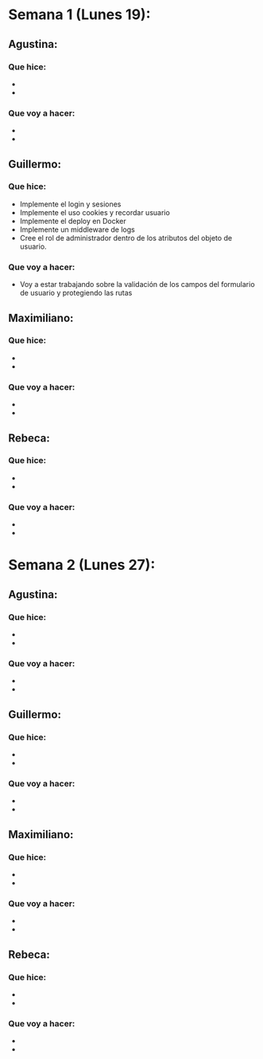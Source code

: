 # Semana 1 (Lunes 19):

## Agustina:
### Que hice: 
- 
- 
### Que voy a hacer:
- 
- 

## Guillermo:
### Que hice: 
- Implemente el login y sesiones
- Implemente el uso cookies y recordar usuario
- Implemente el deploy en Docker 
- Implemente un middleware de logs
- Cree el rol de administrador dentro de los atributos del objeto de usuario.
### Que voy a hacer:
- Voy a estar trabajando sobre la validación de los campos del formulario de usuario y protegiendo las rutas

## Maximiliano:
### Que hice: 
- 
- 
### Que voy a hacer:
- 
- 

## Rebeca:
### Que hice: 
- 
- 
### Que voy a hacer:
- 
- 


# Semana 2 (Lunes 27):

## Agustina:
### Que hice: 
- 
- 
### Que voy a hacer:
- 
- 

## Guillermo:
### Que hice: 
- 
- 
### Que voy a hacer:
- 
- 

## Maximiliano:
### Que hice: 
- 
- 
### Que voy a hacer:
- 
- 

## Rebeca:
### Que hice: 
- 
- 
### Que voy a hacer:
- 
- 
